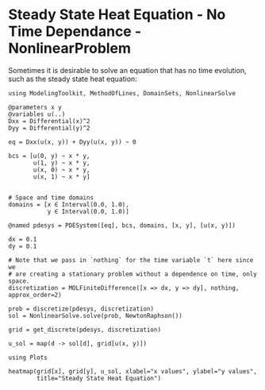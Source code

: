 # Steady State Heat Equation - No Time Dependance - NonlinearProblem

Sometimes it is desirable to solve an equation that has no time evolution, such as the steady state heat equation:
```@example heatss
using ModelingToolkit, MethodOfLines, DomainSets, NonlinearSolve

@parameters x y
@variables u(..)
Dxx = Differential(x)^2
Dyy = Differential(y)^2

eq = Dxx(u(x, y)) + Dyy(u(x, y)) ~ 0

bcs = [u(0, y) ~ x * y,
       u(1, y) ~ x * y,
       u(x, 0) ~ x * y,
       u(x, 1) ~ x * y]


# Space and time domains
domains = [x ∈ Interval(0.0, 1.0),
           y ∈ Interval(0.0, 1.0)]

@named pdesys = PDESystem([eq], bcs, domains, [x, y], [u(x, y)])

dx = 0.1
dy = 0.1

# Note that we pass in `nothing` for the time variable `t` here since we
# are creating a stationary problem without a dependence on time, only space.
discretization = MOLFiniteDifference([x => dx, y => dy], nothing, approx_order=2)

prob = discretize(pdesys, discretization)
sol = NonlinearSolve.solve(prob, NewtonRaphson())

grid = get_discrete(pdesys, discretization)

u_sol = map(d -> sol[d], grid[u(x, y)])

using Plots

heatmap(grid[x], grid[y], u_sol, xlabel="x values", ylabel="y values",
        title="Steady State Heat Equation")
```